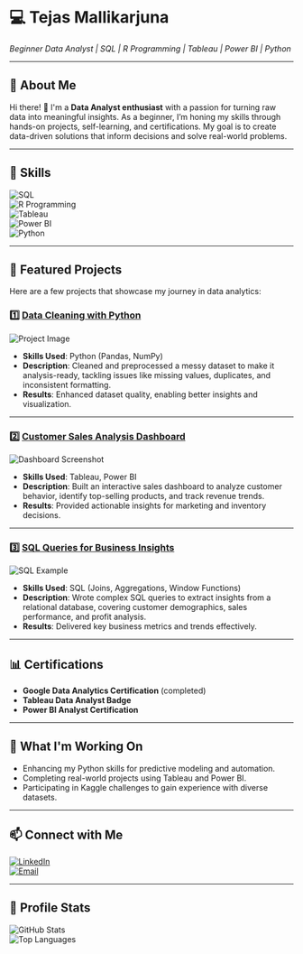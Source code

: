 # 💻 **Tejas Mallikarjuna**  
*Beginner Data Analyst | SQL | R Programming | Tableau | Power BI | Python*  

---

## 🌟 **About Me**  
Hi there! 👋 I'm a **Data Analyst enthusiast** with a passion for turning raw data into meaningful insights. As a beginner, I’m honing my skills through hands-on projects, self-learning, and certifications. My goal is to create data-driven solutions that inform decisions and solve real-world problems.  

---

## 🔧 **Skills**  
![SQL](https://img.shields.io/badge/SQL-Intermediate-blue?style=flat&logo=MySQL)  
![R Programming](https://img.shields.io/badge/R%20Programming-Beginner-blue?style=flat&logo=R)  
![Tableau](https://img.shields.io/badge/Tableau-Dashboard%20Design-orange?style=flat&logo=Tableau)  
![Power BI](https://img.shields.io/badge/Power%20BI-Data%20Visualization-yellow?style=flat&logo=Power-BI)  
![Python](https://img.shields.io/badge/Python-Data%20Analysis-green?style=flat&logo=Python)  

---

## 📂 **Featured Projects**  
Here are a few projects that showcase my journey in data analytics:  

### 1️⃣ **[Data Cleaning with Python](https://github.com/yourusername/Data-Cleaning-Project)**  
![Project Image](https://via.placeholder.com/600x300.png?text=Data+Cleaning+Example)  
- **Skills Used**: Python (Pandas, NumPy)  
- **Description**: Cleaned and preprocessed a messy dataset to make it analysis-ready, tackling issues like missing values, duplicates, and inconsistent formatting.  
- **Results**: Enhanced dataset quality, enabling better insights and visualization.  

---

### 2️⃣ **[Customer Sales Analysis Dashboard](https://github.com/yourusername/Sales-Dashboard)**  
![Dashboard Screenshot](https://via.placeholder.com/600x300.png?text=Sales+Dashboard+Example)  
- **Skills Used**: Tableau, Power BI  
- **Description**: Built an interactive sales dashboard to analyze customer behavior, identify top-selling products, and track revenue trends.  
- **Results**: Provided actionable insights for marketing and inventory decisions.  

---

### 3️⃣ **[SQL Queries for Business Insights](https://github.com/yourusername/SQL-Business-Queries)**  
![SQL Example](https://via.placeholder.com/600x300.png?text=SQL+Queries+Example)  
- **Skills Used**: SQL (Joins, Aggregations, Window Functions)  
- **Description**: Wrote complex SQL queries to extract insights from a relational database, covering customer demographics, sales performance, and profit analysis.  
- **Results**: Delivered key business metrics and trends effectively.  

---

## 📊 **Certifications**  
- **Google Data Analytics Certification** (completed)  
- **Tableau Data Analyst Badge**  
- **Power BI Analyst Certification**  

---

## 🚀 **What I'm Working On**  
- Enhancing my Python skills for predictive modeling and automation.  
- Completing real-world projects using Tableau and Power BI.  
- Participating in Kaggle challenges to gain experience with diverse datasets.  

---

## 📫 **Connect with Me**  
[![LinkedIn](https://img.shields.io/badge/LinkedIn-TejasMallikarjuna-blue?style=flat&logo=LinkedIn)](www.linkedin.com/in/tejasmallikarjuna)  
[![Email](https://img.shields.io/badge/Email-Send-orange?style=flat&logo=Gmail)](mailto:tejasmallikarjuna1@gmail.com)  

---

## 🎯 **Profile Stats**  
![GitHub Stats](https://github-readme-stats.vercel.app/api?username=yourusername&show_icons=true&theme=radical)  
![Top Languages](https://github-readme-stats.vercel.app/api/top-langs/?username=yourusername&layout=compact&theme=radical)  
